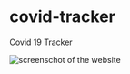# covid-tracker
Covid 19 Tracker

![screenschot of the website](https://i.ibb.co/nDmp4wj/Screenshot-2022-01-16-123634.png)
